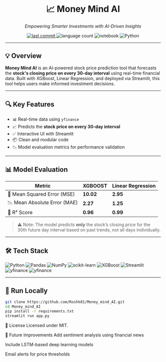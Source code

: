 <h1 align="center">📈 Money Mind AI</h1>
<p align="center"><em>Empowering Smarter Investments with AI-Driven Insights</em></p>

<p align="center">
  <a href="https://github.com/Roshk01/Money_mind_AI">
    <img src="https://img.shields.io/badge/last%20commit-today-blue" alt="last commit">
  </a>
  <img src="https://img.shields.io/github/languages/count/Roshk01/FinSight-AI" alt="language count">
  <img src="https://img.shields.io/badge/jupyter%20notebook-98.2%25-blue" alt="notebook">
  <img src="https://img.shields.io/badge/Python-1.8%25-blue" alt="Python">
</p>


---

## 💡 Overview

**Money Mind AI** is an AI-powered stock price prediction tool that forecasts the **stock's closing price on every 30-day interval** using real-time financial data. Built with XGBoost, Linear Regression, and deployed via Streamlit, this tool helps users make informed investment decisions.

---

## 🔍 Key Features

- 📊 Real-time data using `yfinance`
- 📈 Predicts the **stock price on every 30-day interval**
- ✅ Interactive UI with Streamlit
- 📦 Clean and modular code
- 📉 Model evaluation metrics for performance validation

---

## 📊 Model Evaluation

| Metric               | XGBOOST   | Linear Regression  |
|----------------------|---------|------------|
| 🧮 Mean Squared Error (MSE)  | **10.02**  | **2.95**  |
| 📉 Mean Absolute Error (MAE) | **2.27**   | **1.25**  |
| 🎯 R² Score                  | **0.96**   | **0.99**  |

> ⚠️ Note: The model predicts **only** the stock’s closing price for the 30th future day interval based on past trends, not all days individually.

---

## 🛠️ Tech Stack

![Python](https://img.shields.io/badge/Python-3776AB?logo=python&logoColor=white)
![Pandas](https://img.shields.io/badge/Pandas-150458?logo=pandas&logoColor=white)
![NumPy](https://img.shields.io/badge/Numpy-013243?logo=numpy&logoColor=white)
![scikit-learn](https://img.shields.io/badge/Scikit--Learn-F7931E?logo=scikit-learn&logoColor=white)
![XGBoost](https://img.shields.io/badge/XGBoost-EC6C00?logo=xgboost&logoColor=white)
![Streamlit](https://img.shields.io/badge/Streamlit-FF4B4B?logo=streamlit&logoColor=white)
![yfinance](https://img.shields.io/badge/yfinance-0A66C2?logo=chart&logoColor=white)
![yfinance](https://img.shields.io/badge/Linear--Regression-632d91?logo=chart&logoColor=white)

---

## 🚀 Run Locally

```bash
git clone https://github.com/Roshk01/Money_mind_AI.git
cd Money_mind_AI
pip install -r requirements.txt
streamlit run app.py
```


📝 License
Licensed under MIT.

🔮 Future Improvements
Add sentiment analysis using financial news

Include LSTM-based deep learning models

Email alerts for price thresholds
